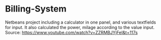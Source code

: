 # Billing-System

Netbeans project including a calculator in one panel, and various textfields for input. It also calculated the power, milage according to the value input.
Source: https://www.youtube.com/watch?v=ZZRMBJYjFeI&t=117s
